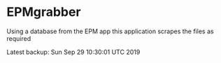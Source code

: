 # EPMgrabber
Using a database from the EPM app this application scrapes the files as required


Latest backup: Sun Sep 29 10:30:01 UTC 2019
